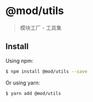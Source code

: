 # @mod/utils

> 模块工厂 - 工具集

## Install

Using npm:

``` sh
$ npm install @mod/utils --save
```

Or using yarn:

```sh
$ yarn add @mod/utils
```


